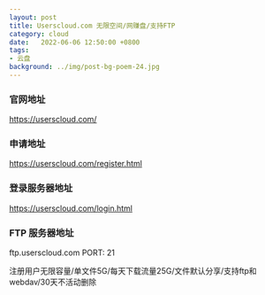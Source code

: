 ```yaml
---
layout: post
title: Userscloud.com 无限空间/网赚盘/支持FTP
category: cloud
date:   2022-06-06 12:50:00 +0800
tags:
- 云盘
background: ../img/post-bg-poem-24.jpg
---
```


### 官网地址
https://userscloud.com/

### 申请地址
https://userscloud.com/register.html

### 登录服务器地址
https://userscloud.com/login.html

### FTP 服务器地址
ftp.userscloud.com  PORT: 21

注册用户无限容量/单文件5G/每天下载流量25G/文件默认分享/支持ftp和webdav/30天不活动删除